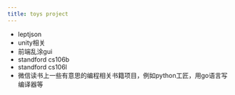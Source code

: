 ```yaml
---
title: toys project
---
```


- leptjson
- unity相关
- 前端乱涂gui
- standford cs106b
- standford cs106l
- 微信读书上一些有意思的编程相关书籍项目，例如python工匠，用go语言写编译器等

